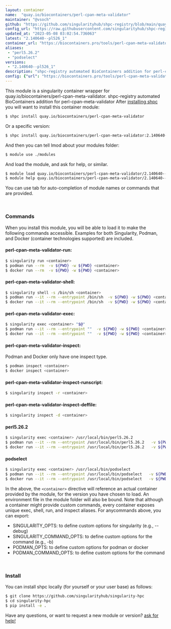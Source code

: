 ```yaml
---
layout: container
name:  "quay.io/biocontainers/perl-cpan-meta-validator"
maintainer: "@vsoch"
github: "https://github.com/singularityhub/shpc-registry/blob/main/quay.io/biocontainers/perl-cpan-meta-validator/container.yaml"
config_url: "https://raw.githubusercontent.com/singularityhub/shpc-registry/main/quay.io/biocontainers/perl-cpan-meta-validator/container.yaml"
updated_at: "2023-05-08 03:02:54.736063"
latest: "2.140640--pl526_1"
container_url: "https://biocontainers.pro/tools/perl-cpan-meta-validator"
aliases:
 - "perl5.26.2"
 - "podselect"
versions:
 - "2.140640--pl526_1"
description: "shpc-registry automated BioContainers addition for perl-cpan-meta-validator"
config: {"url": "https://biocontainers.pro/tools/perl-cpan-meta-validator", "maintainer": "@vsoch", "description": "shpc-registry automated BioContainers addition for perl-cpan-meta-validator", "latest": {"2.140640--pl526_1": "sha256:7ca185053767bc5a8f11a7aa7e5c6a10596a1e03c995fc5ee928540d04c0b8c6"}, "tags": {"2.140640--pl526_1": "sha256:7ca185053767bc5a8f11a7aa7e5c6a10596a1e03c995fc5ee928540d04c0b8c6"}, "docker": "quay.io/biocontainers/perl-cpan-meta-validator", "aliases": {"perl5.26.2": "/usr/local/bin/perl5.26.2", "podselect": "/usr/local/bin/podselect"}}
---
```


This module is a singularity container wrapper for quay.io/biocontainers/perl-cpan-meta-validator.
shpc-registry automated BioContainers addition for perl-cpan-meta-validator
After [installing shpc](#install) you will want to install this container module:


```bash
$ shpc install quay.io/biocontainers/perl-cpan-meta-validator
```

Or a specific version:

```bash
$ shpc install quay.io/biocontainers/perl-cpan-meta-validator:2.140640--pl526_1
```

And then you can tell lmod about your modules folder:

```bash
$ module use ./modules
```

And load the module, and ask for help, or similar.

```bash
$ module load quay.io/biocontainers/perl-cpan-meta-validator/2.140640--pl526_1
$ module help quay.io/biocontainers/perl-cpan-meta-validator/2.140640--pl526_1
```

You can use tab for auto-completion of module names or commands that are provided.

<br>

### Commands

When you install this module, you will be able to load it to make the following commands accessible.
Examples for both Singularity, Podman, and Docker (container technologies supported) are included.

#### perl-cpan-meta-validator-run:

```bash
$ singularity run <container>
$ podman run --rm  -v ${PWD} -w ${PWD} <container>
$ docker run --rm  -v ${PWD} -w ${PWD} <container>
```

#### perl-cpan-meta-validator-shell:

```bash
$ singularity shell -s /bin/sh <container>
$ podman run --it --rm --entrypoint /bin/sh  -v ${PWD} -w ${PWD} <container>
$ docker run --it --rm --entrypoint /bin/sh  -v ${PWD} -w ${PWD} <container>
```

#### perl-cpan-meta-validator-exec:

```bash
$ singularity exec <container> "$@"
$ podman run --it --rm --entrypoint ""  -v ${PWD} -w ${PWD} <container> "$@"
$ docker run --it --rm --entrypoint ""  -v ${PWD} -w ${PWD} <container> "$@"
```

#### perl-cpan-meta-validator-inspect:

Podman and Docker only have one inspect type.

```bash
$ podman inspect <container>
$ docker inspect <container>
```

#### perl-cpan-meta-validator-inspect-runscript:

```bash
$ singularity inspect -r <container>
```

#### perl-cpan-meta-validator-inspect-deffile:

```bash
$ singularity inspect -d <container>
```


#### perl5.26.2

```bash
$ singularity exec <container> /usr/local/bin/perl5.26.2
$ podman run --it --rm --entrypoint /usr/local/bin/perl5.26.2   -v ${PWD} -w ${PWD} <container> -c " $@"
$ docker run --it --rm --entrypoint /usr/local/bin/perl5.26.2   -v ${PWD} -w ${PWD} <container> -c " $@"
```


#### podselect

```bash
$ singularity exec <container> /usr/local/bin/podselect
$ podman run --it --rm --entrypoint /usr/local/bin/podselect   -v ${PWD} -w ${PWD} <container> -c " $@"
$ docker run --it --rm --entrypoint /usr/local/bin/podselect   -v ${PWD} -w ${PWD} <container> -c " $@"
```



In the above, the `<container>` directive will reference an actual container provided
by the module, for the version you have chosen to load. An environment file in the
module folder will also be bound. Note that although a container
might provide custom commands, every container exposes unique exec, shell, run, and
inspect aliases. For anycommands above, you can export:

 - SINGULARITY_OPTS: to define custom options for singularity (e.g., --debug)
 - SINGULARITY_COMMAND_OPTS: to define custom options for the command (e.g., -b)
 - PODMAN_OPTS: to define custom options for podman or docker
 - PODMAN_COMMAND_OPTS: to define custom options for the command

<br>

### Install

You can install shpc locally (for yourself or your user base) as follows:

```bash
$ git clone https://github.com/singularityhub/singularity-hpc
$ cd singularity-hpc
$ pip install -e .
```

Have any questions, or want to request a new module or version? [ask for help!](https://github.com/singularityhub/singularity-hpc/issues)